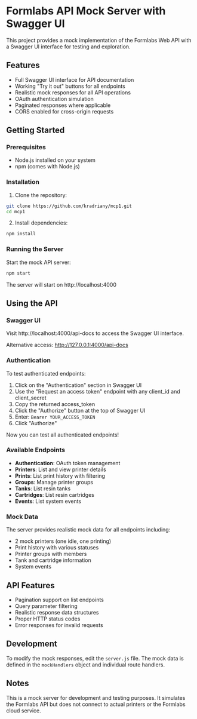 # Formlabs API Mock Server with Swagger UI

This project provides a mock implementation of the Formlabs Web API with a Swagger UI interface for testing and exploration.

## Features

- Full Swagger UI interface for API documentation
- Working "Try it out" buttons for all endpoints
- Realistic mock responses for all API operations
- OAuth authentication simulation
- Paginated responses where applicable
- CORS enabled for cross-origin requests

## Getting Started

### Prerequisites

- Node.js installed on your system
- npm (comes with Node.js)

### Installation

1. Clone the repository:
```bash
git clone https://github.com/kradriany/mcp1.git
cd mcp1
```

2. Install dependencies:
```bash
npm install
```

### Running the Server

Start the mock API server:
```bash
npm start
```

The server will start on http://localhost:4000

## Using the API

### Swagger UI

Visit http://localhost:4000/api-docs to access the Swagger UI interface.

Alternative access: http://127.0.0.1:4000/api-docs

### Authentication

To test authenticated endpoints:

1. Click on the "Authentication" section in Swagger UI
2. Use the "Request an access token" endpoint with any client_id and client_secret
3. Copy the returned access_token
4. Click the "Authorize" button at the top of Swagger UI
5. Enter: `Bearer YOUR_ACCESS_TOKEN`
6. Click "Authorize"

Now you can test all authenticated endpoints!

### Available Endpoints

- **Authentication**: OAuth token management
- **Printers**: List and view printer details
- **Prints**: List print history with filtering
- **Groups**: Manage printer groups
- **Tanks**: List resin tanks
- **Cartridges**: List resin cartridges
- **Events**: List system events

### Mock Data

The server provides realistic mock data for all endpoints including:
- 2 mock printers (one idle, one printing)
- Print history with various statuses
- Printer groups with members
- Tank and cartridge information
- System events

## API Features

- Pagination support on list endpoints
- Query parameter filtering
- Realistic response data structures
- Proper HTTP status codes
- Error responses for invalid requests

## Development

To modify the mock responses, edit the `server.js` file. The mock data is defined in the `mockHandlers` object and individual route handlers.

## Notes

This is a mock server for development and testing purposes. It simulates the Formlabs API but does not connect to actual printers or the Formlabs cloud service.